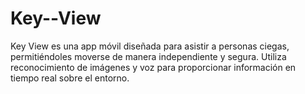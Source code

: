 # Key--View
Key View es una app móvil diseñada para asistir a personas ciegas, permitiéndoles moverse de manera independiente y segura. Utiliza reconocimiento de imágenes y voz para proporcionar información en tiempo real sobre el entorno.

